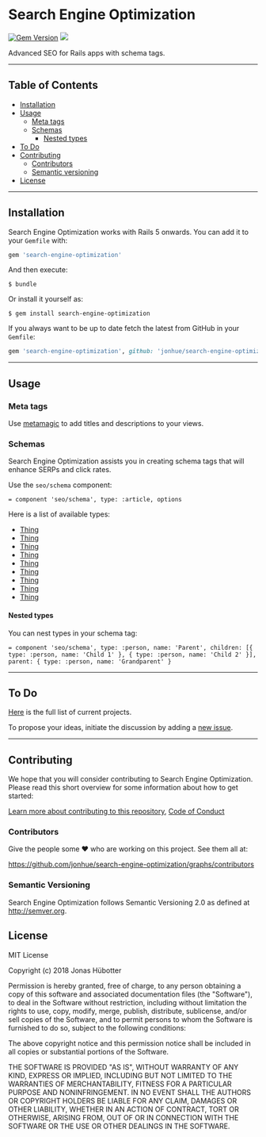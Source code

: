 # Search Engine Optimization

[![Gem Version](https://badge.fury.io/rb/search-engine-optimization.svg)](https://badge.fury.io/rb/search-engine-optimization) <img src="https://travis-ci.org/jonhue/search-engine-optimization.svg?branch=master" />

Advanced SEO for Rails apps with schema tags.

---

## Table of Contents

* [Installation](#installation)
* [Usage](#philosophy)
    * [Meta tags](#meta-tags)
    * [Schemas](#schemas)
        * [Nested types](#nested-types)
* [To Do](#to-do)
* [Contributing](#contributing)
    * [Contributors](#contributors)
    * [Semantic versioning](#semantic-versioning)
* [License](#license)

---

## Installation

Search Engine Optimization works with Rails 5 onwards. You can add it to your `Gemfile` with:

```ruby
gem 'search-engine-optimization'
```

And then execute:

    $ bundle

Or install it yourself as:

    $ gem install search-engine-optimization

If you always want to be up to date fetch the latest from GitHub in your `Gemfile`:

```ruby
gem 'search-engine-optimization', github: 'jonhue/search-engine-optimization'
```

---

## Usage

### Meta tags

Use [metamagic](https://github.com/lassebunk/metamagic) to add titles and descriptions to your views.

### Schemas

Search Engine Optimization assists you in creating schema tags that will enhance SERPs and click rates.

Use the `seo/schema` component:

```haml
= component 'seo/schema', type: :article, options
```

Here is a list of available types:

* [Thing](components/schema/types/aggregate_rating.md)
* [Thing](components/schema/types/article.md)
* [Thing](components/schema/types/brand.md)
* [Thing](components/schema/types/creative_work.md)
* [Thing](components/schema/types/intangible.md)
* [Thing](components/schema/types/organization.md)
* [Thing](components/schema/types/person.md)
* [Thing](components/schema/types/rating.md)
* [Thing](components/schema/types/thing.md)

#### Nested types

You can nest types in your schema tag:

```haml
= component 'seo/schema', type: :person, name: 'Parent', children: [{ type: :person, name: 'Child 1' }, { type: :person, name: 'Child 2' }], parent: { type: :person, name: 'Grandparent' }
```

---

## To Do

[Here](https://github.com/jonhue/search-engine-optimization/projects/1) is the full list of current projects.

To propose your ideas, initiate the discussion by adding a [new issue](https://github.com/jonhue/search-engine-optimization/issues/new).

---

## Contributing

We hope that you will consider contributing to Search Engine Optimization. Please read this short overview for some information about how to get started:

[Learn more about contributing to this repository](CONTRIBUTING.md), [Code of Conduct](CODE_OF_CONDUCT.md)

### Contributors

Give the people some :heart: who are working on this project. See them all at:

https://github.com/jonhue/search-engine-optimization/graphs/contributors

### Semantic Versioning

Search Engine Optimization follows Semantic Versioning 2.0 as defined at http://semver.org.

## License

MIT License

Copyright (c) 2018 Jonas Hübotter

Permission is hereby granted, free of charge, to any person obtaining a copy
of this software and associated documentation files (the "Software"), to deal
in the Software without restriction, including without limitation the rights
to use, copy, modify, merge, publish, distribute, sublicense, and/or sell
copies of the Software, and to permit persons to whom the Software is
furnished to do so, subject to the following conditions:

The above copyright notice and this permission notice shall be included in all
copies or substantial portions of the Software.

THE SOFTWARE IS PROVIDED "AS IS", WITHOUT WARRANTY OF ANY KIND, EXPRESS OR
IMPLIED, INCLUDING BUT NOT LIMITED TO THE WARRANTIES OF MERCHANTABILITY,
FITNESS FOR A PARTICULAR PURPOSE AND NONINFRINGEMENT. IN NO EVENT SHALL THE
AUTHORS OR COPYRIGHT HOLDERS BE LIABLE FOR ANY CLAIM, DAMAGES OR OTHER
LIABILITY, WHETHER IN AN ACTION OF CONTRACT, TORT OR OTHERWISE, ARISING FROM,
OUT OF OR IN CONNECTION WITH THE SOFTWARE OR THE USE OR OTHER DEALINGS IN THE
SOFTWARE.
